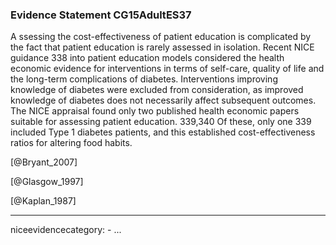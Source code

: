 ### Evidence Statement CG15AdultES37
A ssessing the cost-effectiveness of patient education is complicated by the fact that patient education is rarely assessed in isolation. Recent NICE guidance 338 into patient education models considered the health economic evidence for interventions in terms of self-care, quality of life and the long-term complications of diabetes. Interventions improving knowledge of diabetes were excluded from consideration, as improved knowledge of diabetes does not necessarily affect subsequent outcomes.  The NICE appraisal found only two published health economic papers suitable for assessing patient education. 339,340 Of these, only one 339 included Type 1 diabetes patients, and this established cost-effectiveness ratios for altering food habits.

[@Bryant_2007]

[@Glasgow_1997]

[@Kaplan_1987]

---
niceevidencecategory: -
...


